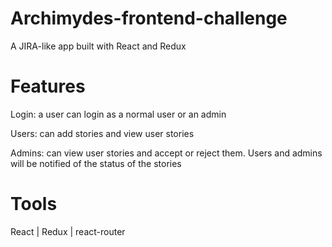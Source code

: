 # Archimydes-frontend-challenge
A JIRA-like app built with React and Redux

# Features

Login: a user can login as a normal user or an admin

Users: can add stories and view user stories

Admins: can view user stories and accept or reject them. Users and admins will be notified of the status of the stories 

# Tools

React | Redux | react-router 
